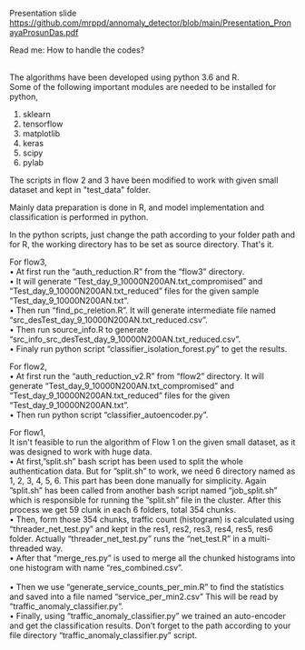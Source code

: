 Presentation slide
https://github.com/mrppd/annomaly_detector/blob/main/Presentation_PronayaProsunDas.pdf

Read me: How to handle the codes? <br/> <br/>

The algorithms have been developed using python 3.6 and R. <br/>
Some of the following important modules are needed to be installed for python, <br/>
1. sklearn <br/>
2. tensorflow <br/>
3. matplotlib <br/>
4. keras <br/>
5. scipy <br/>
6. pylab <br/>

The scripts in flow 2 and 3 have been modified to work with given small dataset and kept in "test_data" folder.

Mainly data preparation is done in R, and model implementation and  classification is performed in python. 

In the python scripts, just change the path according to your folder path and for R, the working directory has to be set as source directory. That's it. 

For flow3, <br/>
    • At first run the “auth_reduction.R” from the “flow3” directory. <br/>
    • It will generate “Test_day_9_10000N200AN.txt_compromised” and “Test_day_9_10000N200AN.txt_reduced” files for the given sample “Test_day_9_10000N200AN.txt”. <br/>
    • Then run “find_pc_reletion.R”. It will generate intermediate file named “src_desTest_day_9_10000N200AN.txt_reduced.csv”. <br/>
    • Then run source_info.R to generate “src_info_src_desTest_day_9_10000N200AN.txt_reduced.csv”. <br/>
    • Finaly run python script “classifier_isolation_forest.py” to get the results. <br/>


For flow2,<br/>
    • At first run the “auth_reduction_v2.R” from “flow2” directory. It will generate “Test_day_9_10000N200AN.txt_compromised” and “Test_day_9_10000N200AN.txt_reduced” files for the given “Test_day_9_10000N200AN.txt”. <br/>
    • Then run python script “classifier_autoencoder.py”. <br/>


For flow1, <br/>
It isn't feasible to run the algorithm of Flow 1 on the given small dataset, as it was designed to work with huge data. <br/>
    • At first,”split.sh” bash script has been used to split the whole authentication data. But for ”split.sh” to work, we need 6 directory named as 1, 2, 3, 4, 5, 6. This part has been done manually for simplicity. Again ”split.sh” has been called from another bash script named “job_split.sh” which is responsible for running the ”split.sh” file in the cluster. After this process we get 59 clunk in each 6 folders, total 354 chunks.  <br/>
    • Then, form those 354 chunks, traffic count (histogram) is calculated using “threader_net_test.py” and kept in the res1, res2, res3, res4, res5, res6 folder. Actually “threader_net_test.py” runs the “net_test.R” in a multi-threaded way.  <br/>
    • After that “merge_res.py” is used to merge all the chunked histograms into one histogram with name “res_combined.csv”.    <br/>      
    • Then we use “generate_service_counts_per_min.R” to find the statistics and saved into a file named “service_per_min2.csv” This will be read by “traffic_anomaly_classifier.py”.   <br/>
    • Finally, using “traffic_anomaly_classifier.py” we trained an auto-encoder and get the classification results. Don’t forget to the path according to your file directory “traffic_anomaly_classifier.py” script.  <br/>
